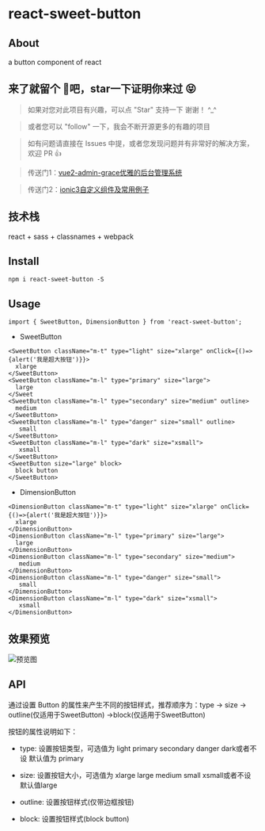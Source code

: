 # react-sweet-button

## About

a button component of react

## 来了就留个 :feet:吧，star一下证明你来过  :stuck_out_tongue_closed_eyes:

>  如果对您对此项目有兴趣，可以点 "Star" 支持一下 谢谢！ ^_^

>  或者您可以 "follow" 一下，我会不断开源更多的有趣的项目

>  如有问题请直接在 Issues 中提，或者您发现问题并有非常好的解决方案，欢迎 PR 👍

>  传送门1：[vue2-admin-grace优雅的后台管理系统](https://github.com/artdong/vue-admin)

>  传送门2：[ionic3自定义组件及常用例子](https://github.com/artdong/ionic3-awesome)

## 技术栈

react + sass + classnames + webpack

## Install

```
npm i react-sweet-button -S
```

## Usage

```
import { SweetButton, DimensionButton } from 'react-sweet-button';
```

* SweetButton

```
<SweetButton className="m-t" type="light" size="xlarge" onClick={()=>{alert('我是超大按钮')}}>
  xlarge
</SweetButton>
<SweetButton className="m-l" type="primary" size="large">
  large
</Sweet
<SweetButton className="m-l" type="secondary" size="medium" outline>
  medium
</SweetButton>
<SweetButton className="m-l" type="danger" size="small" outline>
   small
</SweetButton>
<SweetButton className="m-l" type="dark" size="xsmall">
   xsmall
</SweetButton>
<SweetButton size="large" block>
  block button
</SweetButton>
```

* DimensionButton

```
<DimensionButton className="m-t" type="light" size="xlarge" onClick={()=>{alert('我是超大按钮')}}>
  xlarge
</DimensionButton>
<DimensionButton className="m-l" type="primary" size="large">
  large
</DimensionButton>
<DimensionButton className="m-l" type="secondary" size="medium">
   medium
</DimensionButton>
<DimensionButton className="m-l" type="danger" size="small">
   small
</DimensionButton>
<DimensionButton className="m-l" type="dark" size="xsmall">
   xsmall
</DimensionButton>
```

## 效果预览

![预览图](https://github.com/artdong/react-sweet-button/blob/develop/examples/demo/image/react-button.png?raw=true)

## API

通过设置 Button 的属性来产生不同的按钮样式，推荐顺序为：type -> size -> outline(仅适用于SweetButton) ->block(仅适用于SweetButton)

按钮的属性说明如下：

- type: 设置按钮类型，可选值为 light primary secondary danger dark或者不设 默认值为 primary

- size: 设置按钮大小，可选值为 xlarge large medium small xsmall或者不设 默认值large

- outline: 设置按钮样式(仅带边框按钮)

- block: 设置按钮样式(block button)

